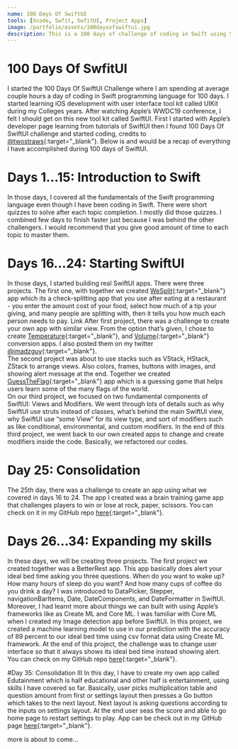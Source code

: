 ```yaml
---
name: 100 Days Of SwiftUI
tools: [Xcode, Swfit, SwfitUI, Project Apps]
image: /portfolio/assets/100daysofswiftui.jpg
description: This is a 100 days of challenge of coding in Swift using SwiftUI framework. I started this challenge on Mid November 2019 to learn more about SwiftUI which is recently released at WWDC19 conference.   
---
```


# 100 Days Of SwfitUI

I started the 100 Days Of SwiftUI Challenge where I am spending at average couple hours a day of coding in Swift programming language for 100 days. I started learning iOS development with user interface tool kit called UIKit during my Colleges years. After watching Apple’s WWDC19 conference, I felt I should get on this new tool kit called SwiftUI. First I started with Apple’s developer page learning from tutorials of SwiftUI then I found 100 Days Of SwiftUI challenge and started coding, credits to [@twostraws](https://twitter.com/twostraws){:target="_blank"}. Below is and would be a recap of everything I have accomplished during 100 days of SwiftUI.

# Days 1…15: Introduction to Swift
In those days, I covered all the fundamentals of the Swift programming language even though I have been coding in Swift. There were short quizzes to solve after each topic completion. I mostly did those quizzes. I combined few days to finish faster just because I was behind the other challengers. I would recommend that you give good amount of time to each topic to master them.

# Days 16…24: Starting SwiftUI
In those days, I started building real SwiftUI apps. There were three projects. The first one, with together we created [WeSplit](https://github.com/adzguy/WeSplit){:target="_blank"} app which its a check-splitting app that you use after eating at a restaurant - you enter the amount cost of your food, select how much of a tip your giving, and many people are splitting with, then it tells you how much each person needs to pay. Link
After first project, there was a challenge to create your own app with similar view. From the option that’s given, I chose to create [Temperature](https://github.com/adzguy/ConvertTemp){:target="_blank"}, and [Volume](https://github.com/adzguy/VolumeConvrt){:target="_blank"} conversion apps. I also posted them on my twitter [@imadzguy](https://twitter.com/imadzguy){:target="_blank"}. <br>
The second project was about to use stacks such as VStack, HStack, ZStack to arrange views. Also colors, frames, buttons with images, and showing alert message at the end. Together we created [GuessTheFlag](https://github.com/adzguy/GuessTheFlag){:target="_blank"} app which is a guessing game that helps users learn some of the many flags of the world. <br>
On our third project, we focused on two fundamental components of SwiftUI: Views and Modifiers. We went through lots of details such as why SwiftUI use struts instead of classes, what’s behind the main SwiftUI view, why SwiftUI use “some View” for its view type, and sort of modifiers such as like conditional, environmental, and custom modifiers. In the end of this third project, we went back to our own created apps to change and create modifiers inside the code. Basically, we refactored our codes. 

# Day 25: Consolidation
The 25th day, there was a challenge to create an app using what we covered in days 16 to 24. The app I created was a brain training game app that challenges players to win or lose at rock, paper, scissors. You can check on it in my GitHub repo [here](https://github.com/adzguy/RockPaperScissors){:target="_blank"}. 

# Days 26…34: Expanding my skills
In these days, we will be creating three projects. The first project we created together was a BetterRest app. This app basically does alert your ideal bed time asking you three questions. When do you want to wake up? How many hours of sleep do you want? And how many cups of coffee do you drink a day? I was introduced to DataPicker, Stepper, navigationBarItems, Date, DateComponents, and DateFormatter in SwiftUI. Moreover, I had learnt more about things we can built with using Apple’s frameworks like as Create ML and Core ML. I was familiar with Core ML when I created my Image detection app before SwiftUI. In this project, we created a machine learning model to use in our prediction with the accuracy of 89 percent to our ideal bed time using csv format data using Create ML framework. At the end of this project, the challenge was to change user interface so that it always shows its ideal bed time instead showing alert. You can check on my GitHub repo [here](https://github.com/adzguy/BetterRest){:target="_blank"}. 

#Day 35: Consolidation III
In this day, I have to create my own app called Edutainment which is half educational and other half is entertainment, using skills I have covered so far. Basically, user picks multiplication table and question amount from first or settings layout then presses a Go button which takes to the next layout. Next layout is asking questions according to the inputs on settings layout. At the end user seas the score and able to go home page to restart settings to play. App can be check out in my GitHub page [here](https://github.com/adzguy/Edutainment){:target="_blank"}. 


more is about to come…

<!---<p class="text-center">
{% include elements/button.html link="https://github.com/YoussefRaafatNasry/portfolYOU" text="Learn More" %}
</p>
--->
